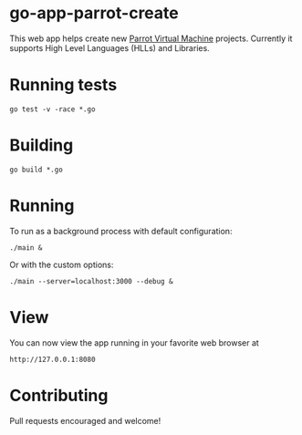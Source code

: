 # go-app-parrot-create
This web app helps create new [Parrot Virtual Machine](http://parrot.org) projects. Currently it
supports High Level Languages (HLLs) and Libraries.

# Running tests

    go test -v -race *.go

# Building

    go build *.go

# Running

To run as a background process with default configuration:

    ./main &

Or with the custom options:

    ./main --server=localhost:3000 --debug &

# View

You can now view the app running in your favorite web browser at

    http://127.0.0.1:8080

# Contributing

Pull requests encouraged and welcome!